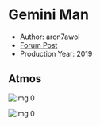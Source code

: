 # Gemini Man

* Author: aron7awol
* [Forum Post](https://www.avsforum.com/threads/bass-eq-for-filtered-movies.2995212/post-59035760)
* Production Year: 2019

## Atmos

![img 0](https://i.imgur.com/6aGK5Qb.jpg)

![img 0](https://i.imgur.com/FpfSw4i.png)

